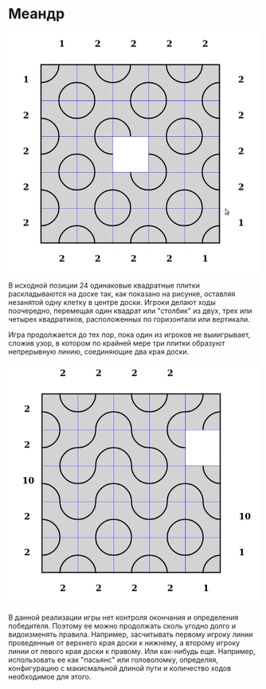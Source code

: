 # Меандр

![Alt-игровое поле](meander1.png)

В исходной позиции 24 одинаковые квадратные плитки раскладываются на доске так, как показано на рисунке, оставляя незанятой одну клетку в центре доски. Игроки делают ходы поочередно, перемещая один квадрат или "столбик" из двух, трех или четырех квадратиков, расположенных по горизонтали или вертикали. 

Игра продолжается до тех пор, пока один из игроков не выиигрывает, сложив узор, в котором по крайней мере три плитки образуют непрерывную линию, соединяющие два края доски.

![Alt-игровое поле](meander2.png)

В данной реализации игры нет контроля окончания и определения победителя. Поэтому ее можно продолжать сколь угодно долго и видоизменять правила. Например, засчитывать первому игроку линии проведенные от верхнего края доски к нижнему, а второму игроку линии от левого края доски к правому. Или как-нибудь еще. Например, использовать ее как "пасьянс" или головоломку, определяя, конфигурацию с макисмальной длиной пути и количество ходов необходимое для этого. 



